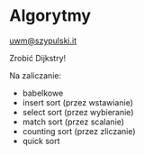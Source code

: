 # Algorytmy
uwm@szypulski.it

Zrobić Dijkstry!

Na zaliczanie:

- babelkowe
- insert sort (przez wstawianie)
- select sort (przez wybieranie)
- match sort (przez scalanie)
- counting sort (przez zliczanie)
- quick sort 
